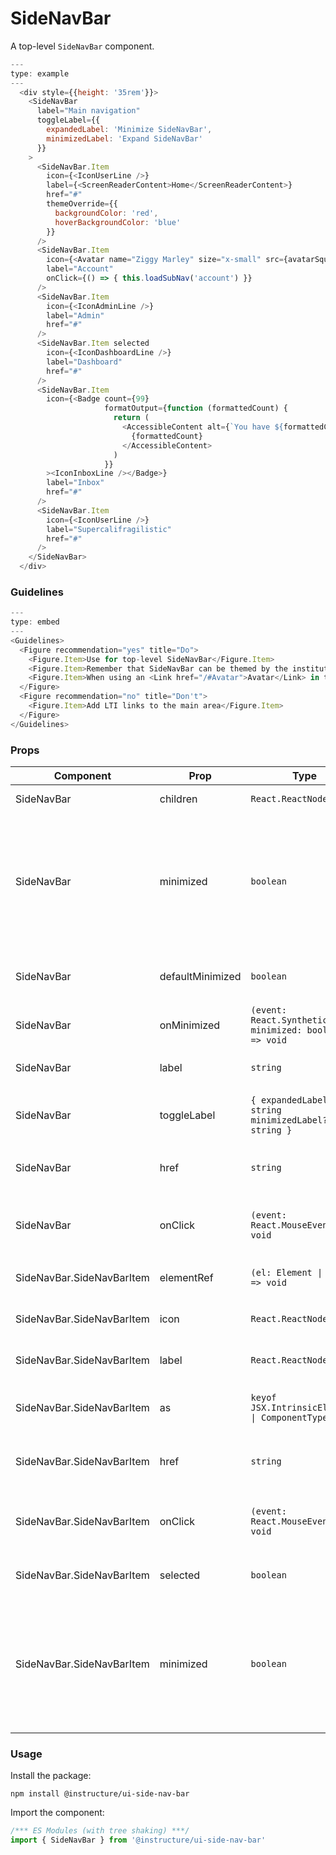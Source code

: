 # SideNavBar


A top-level `SideNavBar` component.

```js
---
type: example
---
  <div style={{height: '35rem'}}>
    <SideNavBar
      label="Main navigation"
      toggleLabel={{
        expandedLabel: 'Minimize SideNavBar',
        minimizedLabel: 'Expand SideNavBar'
      }}
    >
      <SideNavBar.Item
        icon={<IconUserLine />}
        label={<ScreenReaderContent>Home</ScreenReaderContent>}
        href="#"
        themeOverride={{
          backgroundColor: 'red',
          hoverBackgroundColor: 'blue'
        }}
      />
      <SideNavBar.Item
        icon={<Avatar name="Ziggy Marley" size="x-small" src={avatarSquare} showBorder="always"/>}
        label="Account"
        onClick={() => { this.loadSubNav('account') }}
      />
      <SideNavBar.Item
        icon={<IconAdminLine />}
        label="Admin"
        href="#"
      />
      <SideNavBar.Item selected
        icon={<IconDashboardLine />}
        label="Dashboard"
        href="#"
      />
      <SideNavBar.Item
        icon={<Badge count={99}
                     formatOutput={function (formattedCount) {
                       return (
                         <AccessibleContent alt={`You have ${formattedCount} unread messages.`}>
                           {formattedCount}
                         </AccessibleContent>
                       )
                     }}
        ><IconInboxLine /></Badge>}
        label="Inbox"
        href="#"
      />
      <SideNavBar.Item
        icon={<IconUserLine />}
        label="Supercalifragilistic"
        href="#"
      />
    </SideNavBar>
  </div>
```

### Guidelines

```js
---
type: embed
---
<Guidelines>
  <Figure recommendation="yes" title="Do">
    <Figure.Item>Use for top-level SideNavBar</Figure.Item>
    <Figure.Item>Remember that SideNavBar can be themed by the institution</Figure.Item>
    <Figure.Item>When using an <Link href="/#Avatar">Avatar</Link> in the SideNavBar it should have the <code>showBorder="always"</code> prop</Figure.Item>
  </Figure>
  <Figure recommendation="no" title="Don't">
    <Figure.Item>Add LTI links to the main area</Figure.Item>
  </Figure>
</Guidelines>
```


### Props

| Component | Prop | Type | Required | Default | Description |
|-----------|------|------|----------|---------|-------------|
| SideNavBar | children | `React.ReactNode` | No | `null` | children of type SideNavBar.Item |
| SideNavBar | minimized | `boolean` | No | - | When minimized is set to true, the `<SideNavBar />` shows icons only while the text becomes a tooltip. When it is set to false, the `<SideNavBar />` shows text in addition to the icons |
| SideNavBar | defaultMinimized | `boolean` | No | `false` | Whether the `<SideNavBar />` is initially minimized (uncontrolled) |
| SideNavBar | onMinimized | `(event: React.SyntheticEvent, minimized: boolean) => void` | No | - |  |
| SideNavBar | label | `string` | Yes | - | Screen reader label for the main SideNavBar |
| SideNavBar | toggleLabel | `{ expandedLabel?: string minimizedLabel?: string }` | Yes | - | Screen reader label for the toggle button expanded/minimized state |
| SideNavBar | href | `string` | No | - | If the `<SideNavBar.Item>` goes to a new page, pass an href |
| SideNavBar | onClick | `(event: React.MouseEvent) => void` | No | `function (_e: React.MouseEvent) {}` | If the `<SideNavBar.Item>` does not go to a new page pass an onClick |
| SideNavBar.SideNavBarItem | elementRef | `(el: Element \| null) => void` | No | - | The reference to the underlying HTML element |
| SideNavBar.SideNavBarItem | icon | `React.ReactNode` | Yes | - | The visual to display (ex. an Image, Logo, Avatar, or Icon) |
| SideNavBar.SideNavBarItem | label | `React.ReactNode` | Yes | - | The text to display for the SideNavBar Link |
| SideNavBar.SideNavBarItem | as | `keyof JSX.IntrinsicElements \| ComponentType<P>` | No | `'a'` | The element type to render as (will default to `<a>` if href is provided) |
| SideNavBar.SideNavBarItem | href | `string` | No | - | If the SideNavBarItem goes to a new page, pass an href |
| SideNavBar.SideNavBarItem | onClick | `(event: React.MouseEvent) => void` | No | - | If the SideNavBarItem does not go to a new page pass an onClick |
| SideNavBar.SideNavBarItem | selected | `boolean` | No | `false` | Denotes which SideNavBarItem is currently selected |
| SideNavBar.SideNavBarItem | minimized | `boolean` | No | `false` | When minimized is set to true, the `<SideNavBar />` shows icons only while the text becomes a tooltip. When it is set to false, the `<SideNavBar />` shows text in addition to the icons |

### Usage

Install the package:

```shell
npm install @instructure/ui-side-nav-bar
```

Import the component:

```javascript
/*** ES Modules (with tree shaking) ***/
import { SideNavBar } from '@instructure/ui-side-nav-bar'
```


